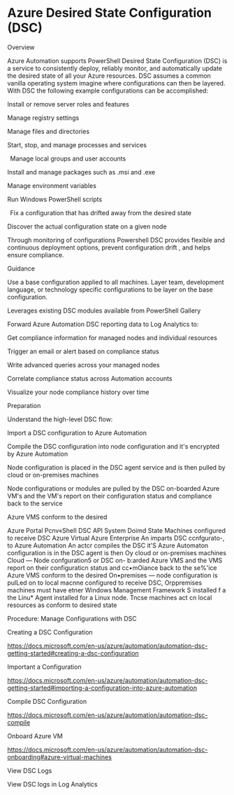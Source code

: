 
# Azure Desired State Configuration (DSC) 


Overview 


 


Azure Automation supports PowerShell Desired State Configuration (DSC) is a service to consistently deploy, reliably monitor, and automatically update the desired state of all your Azure resources. DSC assumes a common vanilla operating system imagine where configurations can then be layered. With DSC the following example configurations can be accomplished: 


 







Install or remove server roles and features  
 


Manage registry settings  
 


Manage files and directories  
 


Start, stop, and manage processes and services  
 


  Manage local groups and user accounts  
 



Install and manage packages such as .msi and .exe  
 


 Manage environment variables  
 


Run Windows PowerShell scripts  
 


  Fix a configuration that has drifted away from the desired state  
 


Discover the actual configuration state on a given node 
 


 


 


Through monitoring of configurations Powershell DSC provides flexible and continuous deployment options, prevent configuration drift , and helps ensure compliance. 


 


 


Guidance 

Use a base configuration applied to all machines. Layer team, development language, or technology specific configurations to be layer on the base configuration. 


Leverages existing DSC modules available from PowerShell Gallery 


Forward Azure Automation DSC reporting data to Log Analytics to: 

Get compliance information for managed nodes and individual resources 


Trigger an email or alert based on compliance status 


Write advanced queries across your managed nodes 


Correlate compliance status across Automation accounts 


Visualize your node compliance history over time 




 


 


Preparation 


Understand the high-level DSC flow: 


 

Import a DSC configuration to Azure Automation  


Compile the DSC configuration into node configuration and it's encrypted by Azure Automation  


Node configuration is placed in the DSC agent service and is then pulled by cloud or on-premises machines  


Node configurations or modules are pulled by the DSC on-boarded Azure VM's and the VM's report on their configuration status and compliance back to the service  


Azure VMS conform to the desired  



 


Azure Portal Pcnv«SheII DSC API System Doimd State Machines configured to receive DSC Azure Virtual Azure Enterprise An imparts DSC ccnfgurato-, to Azure Automation An actcr compiles the DSC it'S Azure Automaton configuration is in the DSC agent is then Oy cloud or on-premises machines Cloud — Node confguration5 or DSC on- b:arded Azure VMS and the VMS report on their configuraticn status and cc•mOiance back to the se%'ice Azure VMS conform to the desired On•premises — node configuration is pulLed on to local macnne configured to receive DSC, Orppremises machines must have etner Windows Management Framework S installed f a the Linu* Agent installed for a Linux node. Tncse machines act cn local resources as conform to desired state 


 


 


Procedure:  Manage Configurations with DSC 


 

Creating a DSC Configuration 

https://docs.microsoft.com/en-us/azure/automation/automation-dsc-getting-started#creating-a-dsc-configuration 



Important a Configuration 

https://docs.microsoft.com/en-us/azure/automation/automation-dsc-getting-started#importing-a-configuration-into-azure-automation 



Compile DSC Configuration 

https://docs.microsoft.com/en-us/azure/automation/automation-dsc-compile 



Onboard Azure VM 

https://docs.microsoft.com/en-us/azure/automation/automation-dsc-onboarding#azure-virtual-machines 



View DSC Logs 

View DSC logs in Log Analytics 




 
